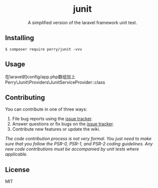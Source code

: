<h1 align="center"> junit </h1>

<p align="center"> A simplified version of the laravel framework unit test.</p>


## Installing

```shell
$ composer require perry/junit -vvv
```

## Usage
在laravel的config/app.php数组加上Perry\Junit\Providers\JunitServiceProvider::class


## Contributing

You can contribute in one of three ways:

1. File bug reports using the [issue tracker](https://github.com/perry/junit/issues).
2. Answer questions or fix bugs on the [issue tracker](https://github.com/perry/junit/issues).
3. Contribute new features or update the wiki.

_The code contribution process is not very formal. You just need to make sure that you follow the PSR-0, PSR-1, and PSR-2 coding guidelines. Any new code contributions must be accompanied by unit tests where applicable._

## License

MIT

